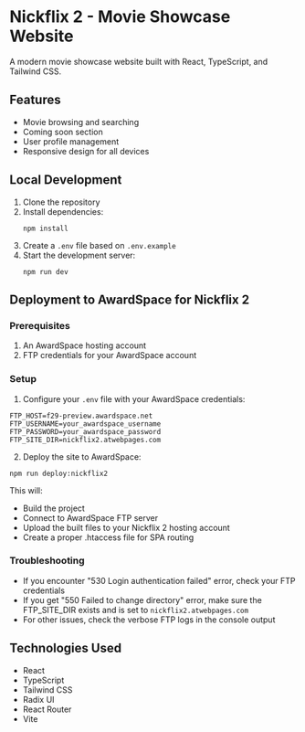 # Nickflix 2 - Movie Showcase Website

A modern movie showcase website built with React, TypeScript, and Tailwind CSS.

## Features

- Movie browsing and searching
- Coming soon section
- User profile management
- Responsive design for all devices

## Local Development

1. Clone the repository
2. Install dependencies:
   ```
   npm install
   ```
3. Create a `.env` file based on `.env.example`
4. Start the development server:
   ```
   npm run dev
   ```

## Deployment to AwardSpace for Nickflix 2

### Prerequisites

1. An AwardSpace hosting account
2. FTP credentials for your AwardSpace account

### Setup

1. Configure your `.env` file with your AwardSpace credentials:

```
FTP_HOST=f29-preview.awardspace.net
FTP_USERNAME=your_awardspace_username
FTP_PASSWORD=your_awardspace_password
FTP_SITE_DIR=nickflix2.atwebpages.com
```

2. Deploy the site to AwardSpace:

```
npm run deploy:nickflix2
```

This will:
- Build the project
- Connect to AwardSpace FTP server
- Upload the built files to your Nickflix 2 hosting account
- Create a proper .htaccess file for SPA routing

### Troubleshooting

- If you encounter "530 Login authentication failed" error, check your FTP credentials
- If you get "550 Failed to change directory" error, make sure the FTP_SITE_DIR exists and is set to `nickflix2.atwebpages.com`
- For other issues, check the verbose FTP logs in the console output

## Technologies Used

- React
- TypeScript
- Tailwind CSS
- Radix UI
- React Router
- Vite 